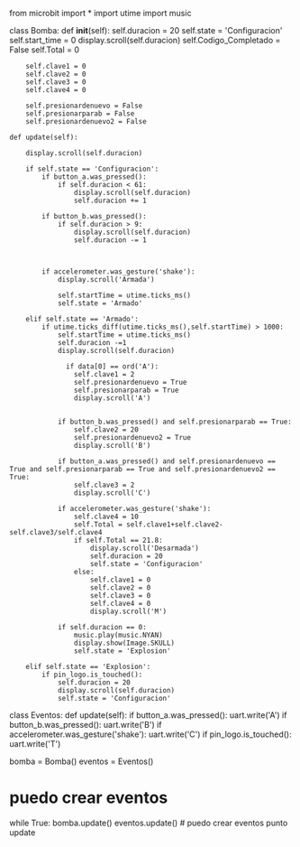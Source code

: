 from microbit import *
import utime
import music

class Bomba:
    def __init__(self):
        self.duracion = 20
        self.state = 'Configuracion'
        self.start_time = 0
        display.scroll(self.duracion)
        self.Codigo_Completado = False
        self.Total = 0

        self.clave1 = 0
        self.clave2 = 0
        self.clave3 = 0
        self.clave4 = 0 

        self.presionardenuevo = False
        self.presionarparab = False
        self.presionardenuevo2 = False

    def update(self):
        
        display.scroll(self.duracion)

        if self.state == 'Configuracion':
            if button_a.was_pressed():
                if self.duracion < 61:
                    display.scroll(self.duracion)
                    self.duracion += 1 
                
            if button_b.was_pressed():
                if self.duracion > 9:
                    display.scroll(self.duracion)
                    self.duracion -= 1
                            

            
            if accelerometer.was_gesture('shake'):
                display.scroll('Armada')

                self.startTime = utime.ticks_ms()
                self.state = 'Armado'

        elif self.state == 'Armado':
            if utime.ticks_diff(utime.ticks_ms(),self.startTime) > 1000:
                self.startTime = utime.ticks_ms()
                self.duracion -=1
                display.scroll(self.duracion)

                  if data[0] == ord('A'):
                    self.clave1 = 2
                    self.presionardenuevo = True
                    self.presionarparab = True
                    display.scroll('A')
                    
                
                if button_b.was_pressed() and self.presionarparab == True:
                    self.clave2 = 20
                    self.presionardenuevo2 = True
                    display.scroll('B')
                    
                if button_a.was_pressed() and self.presionardenuevo == True and self.presionarparab == True and self.presionardenuevo2 == True:
                    self.clave3 = 2
                    display.scroll('C')
                    
                if accelerometer.was_gesture('shake'):
                    self.clave4 = 10
                    self.Total = self.clave1+self.clave2-self.clave3/self.clave4
                    if self.Total == 21.8:
                        display.scroll('Desarmada')
                        self.duracion = 20
                        self.state = 'Configuracion'
                    else: 
                        self.clave1 = 0
                        self.clave2 = 0
                        self.clave3 = 0
                        self.clave4 = 0
                        display.scroll('M')
                
                if self.duracion == 0:
                    music.play(music.NYAN)
                    display.show(Image.SKULL)
                    self.state = 'Explosion'
            
        elif self.state == 'Explosion':
            if pin_logo.is_touched():
                self.duracion = 20
                display.scroll(self.duracion)
                self.state = 'Configuracion'


class Eventos:
    def update(self):
        if button_a.was_pressed():
            uart.write('A')
        if button_b.was_pressed():
            uart.write('B')
        if accelerometer.was_gesture('shake'):
            uart.write('C')
        if pin_logo.is_touched():
            uart.write('T')

bomba = Bomba()
eventos = Eventos()
# puedo crear eventos 
while True:
    bomba.update()
    eventos.update()
    # puedo crear eventos punto update 
